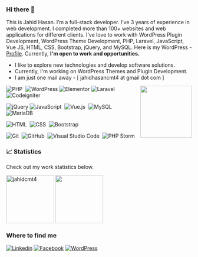 ### Hi there 👋

This is Jahid Hasan. I’m a full-stack developer. I’ve 3 years of experience in web development. I completed more than 100+ websites and web applications for different clients. I've love to work with WordPress Plugin Development, WordPress Theme Development, PHP, Laravel, JavaScript, Vue JS, HTML, CSS, Bootstrap, jQuery, and MySQL. Here is my WordPress - [Profile](https://profiles.wordpress.org/jahidcse/). Currently, **I'm open to work and opportunities.**


- I like to explore new technologies and develop software solutions.
- Currently, I'm working on WordPress Themes and Plugin Development.
- I am just one mail away - [ jahidhasancmt4 at gmail dot com ]

 <img align="right" height="140" src="https://github-readme-stats.vercel.app/api/top-langs/?username=jahidcmt4&theme=react&layout=compact" />
 
![PHP](https://img.shields.io/badge/-PHP-05122A?style=flat&logo=php)&nbsp;
![WordPress](https://img.shields.io/badge/Wordpress-21759B?style=flat-square&logo=wordpress&logoColor=white)
![Elementor](https://img.shields.io/badge/Elementor-9146FF?style=flat-square&logo=elementor&logoColor=white)
![Laravel](https://img.shields.io/badge/-Larvel-05122A?style=flat&logo=laravel)&nbsp;
![Codeigniter](https://img.shields.io/badge/-Codeigniter-05122A?style=flat&logo=codeigniter)&nbsp;

![jQuery](https://img.shields.io/badge/jQuery-0769AD?style=flat-square&logo=jquery&logoColor=white)
![JavaScript](https://img.shields.io/badge/-JavaScript-05122A?style=flat&logo=javascript)&nbsp;
![Vue.js](https://img.shields.io/badge/Vue.js-35495E?style=flat-square&logo=vue.js&logoColor=4FC08D)&nbsp;
![MySQL](https://img.shields.io/badge/MySQL-005C84?style=flat-square&logo=mysql&logoColor=white)
![MariaDB](https://img.shields.io/badge/MariaDB-003545?style=flat-square&logo=mariadb&logoColor=white)

![HTML](https://img.shields.io/badge/-HTML-05122A?style=flat&logo=HTML5)&nbsp;
![CSS](https://img.shields.io/badge/-CSS-05122A?style=flat&logo=CSS3&logoColor=1572B6)&nbsp;
![Bootstrap](https://img.shields.io/badge/-Bootstrap-05122A?style=flat&logo=bootstrap&logoColor=563D7C)

![Git](https://img.shields.io/badge/-Git-05122A?style=flat&logo=git)&nbsp;
![GitHub](https://img.shields.io/badge/-GitHub-05122A?style=flat&logo=github)&nbsp;
![Visual Studio Code](https://img.shields.io/badge/-Visual%20Studio%20Code-05122A?style=flat&logo=visual-studio-code&logoColor=007ACC)&nbsp;
![PHP Storm](https://img.shields.io/badge/-PHP%20Storm-05122A?style=flat&logo=phpstorm)&nbsp;

### 📈 Statistics
Check out my work statistics below.

 <img  height= "130" align="left" alt="jahidcmt4" src="https://github-readme-streak-stats.herokuapp.com/?user=jahidcmt4&theme=dark&hide_border=true" />
 <img height= "130" src="https://github-readme-stats.vercel.app/api?username=jahidcmt4&theme=dark&hide_border=true&show_icons=true&include_all_commits=true" />
 
 ### Where to find me

[![Linkedin](https://img.shields.io/badge/LinkedIn-0077B5?style=flat-square&logo=linkedin&logoColor=white)](https://www.linkedin.com/in/jahidcmt4/) 
[![Facebook](https://img.shields.io/badge/Facebook-1877F2?style=flat-square&logo=facebook&logoColor=white)](https://facebook.com/jahidcmt4)
[![WordPress](https://img.shields.io/badge/Wordpress-21759B?style=flat-square&logo=wordpress&logoColor=white)](https://profiles.wordpress.org/jahidcse/)


